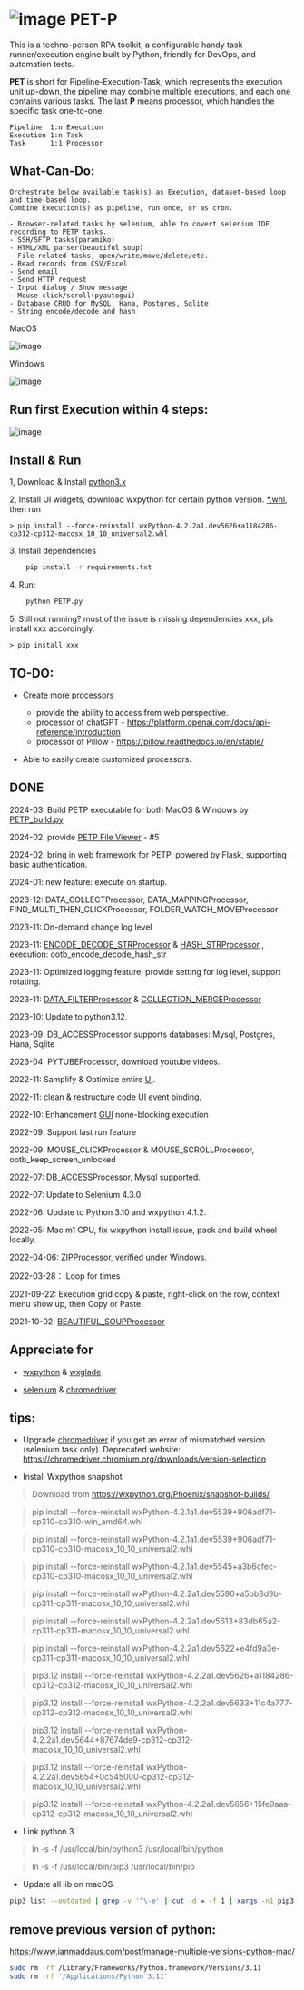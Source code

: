 # ![image](./image/petp_small.png) PET-P

This is a techno-person RPA toolkit, a configurable handy task runner/execution engine built by Python, friendly for
DevOps, and automation tests.

**PET** is short for Pipeline-Execution-Task, which represents the execution unit up-down, the pipeline may combine
multiple
executions,
and each one contains various tasks. The last **P** means processor, which handles the specific task one-to-one.

    Pipeline  1:n Execution
    Execution 1:n Task
    Task      1:1 Processor

## What-Can-Do:

    Orchestrate below available task(s) as Execution, dataset-based loop and time-based loop. 
    Combine Execution(s) as pipeline, run once, or as cron.

    - Browser-related tasks by selenium, able to covert selenium IDE recording to PETP tasks.
    - SSH/SFTP tasks(paramiko)
    - HTML/XML parser(beautiful soup)
    - File-related tasks, open/write/move/delete/etc.
    - Read records from CSV/Excel
    - Send email
    - Send HTTP request
    - Input dialog / Show message
    - Mouse click/scroll(pyautogui)
    - Database CRUD for MySQL, Hana, Postgres, Sqlite
    - String encode/decode and hash

MacOS

![image](https://raw.githubusercontent.com/lorisunjunbin/petp/master/image/PETP_overview.png)

Windows

![image](https://raw.githubusercontent.com/lorisunjunbin/petp/master/image/PETP_overview_windows.png)

## Run first Execution within 4 steps:

![image](https://raw.githubusercontent.com/lorisunjunbin/petp/master/image/user_manual.png)

## Install & Run

1, Download & Install [python3.x](https://www.python.org/downloads/)

2, Install UI widgets, download wxpython for certain python
version. [*.whl](https://wxpython.org/Phoenix/snapshot-builds/), then run

    > pip install --force-reinstall wxPython-4.2.2a1.dev5626+a1184286-cp312-cp312-macosx_10_10_universal2.whl

3, Install dependencies

```bash
    pip install -r requirements.txt
```

4, Run:

```bash
    python PETP.py
```

5, Still not running? most of the issue is missing dependencies xxx, pls install xxx accordingly.

    > pip install xxx

## TO-DO:

- Create more [processors](./core/processors)
    - provide the ability to access from web perspective.
    - processor of chatGPT - https://platform.openai.com/docs/api-reference/introduction
    - processor of Pillow - https://pillow.readthedocs.io/en/stable/

- Able to easily create customized processors.

## DONE

2024-03: Build PETP executable for both MacOS & Windows by [PETP_build.py](./PETP_build.py) 

2024-02: provide [PETP File Viewer](./webapp/README.md) - #5

2024-02: bring in web framework for PETP, powered by Flask, supporting basic authentication.

2024-01: new feature: execute on startup.

2023-12: DATA_COLLECTProcessor, DATA_MAPPINGProcessor, FIND_MULTI_THEN_CLICKProcessor, FOLDER_WATCH_MOVEProcessor

2023-11: On-demand change log level

2023-11: [ENCODE_DECODE_STRProcessor](./core/processors/ENCODE_DECODE_STRProcessor.py) & [HASH_STRProcessor](./core/processors/HASH_STRProcessor.py)  ,
execution: ootb_encode_decode_hash_str

2023-11: Optimized logging feature, provide setting for log level, support rotating.

2023-11: [DATA_FILTERProcessor](./core/processors/DATA_FILTERProcessor.py) & [COLLECTION_MERGEProcessor](./core/processors/COLLECTION_MERGEProcessor.py)

2023-10: Update to python3.12.

2023-09: DB_ACCESSProcessor supports databases: Mysql, Postgres, Hana, Sqlite

2023-04: PYTUBEProcessor, download youtube videos.

2022-11: Samplify & Optimize entire [UI](./mvp/view).

2022-11: clean & restructure code UI event binding.

2022-10: Enhancement [GUI](./mvp) none-blocking execution

2022-09: Support last run feature

2022-09: MOUSE_CLICKProcessor & MOUSE_SCROLLProcessor, ootb_keep_screen_unlocked

2022-07: DB_ACCESSProcessor, Mysql supported.

2022-07: Update to Selenium 4.3.0

2022-06: Update to Python 3.10 and wxpython 4.1.2.

2022-05: Mac m1 CPU, fix wxpython install issue, pack and build wheel locally.

2022-04-06: ZIPProcessor, verified under Windows.

2022-03-28： Loop for times

2021-09-22: Execution grid copy & paste, right-click on the row, context menu show up, then Copy or Paste

2021-10-02: [BEAUTIFUL_SOUPProcessor](./core/processors/BEAUTIFUL_SOUPProcessor.py)

## Appreciate for

- [wxpython](https://www.wxpython.org/) & [wxglade](https://wxglade.sourceforge.net/)

- [selenium](https://selenium-python.readthedocs.io/) & [chromedriver](https://chromedriver.chromium.org/downloads)

## tips:

- Upgrade [chromedriver](https://googlechromelabs.github.io/chrome-for-testing/) if you get an error of mismatched
  version (selenium task
  only). Deprecated website: https://chromedriver.chromium.org/downloads/version-selection

- Install Wxpython snapshot

> Download from https://wxpython.org/Phoenix/snapshot-builds/

> pip install --force-reinstall wxPython-4.2.1a1.dev5539+906adf71-cp310-cp310-win_amd64.whl

> pip install --force-reinstall wxPython-4.2.1a1.dev5539+906adf71-cp310-cp310-macosx_10_10_universal2.whl

> pip install --force-reinstall wxPython-4.2.1a1.dev5545+a3b6cfec-cp310-cp310-macosx_10_10_universal2.whl

> pip install --force-reinstall wxPython-4.2.2a1.dev5590+a5bb3d9b-cp311-cp311-macosx_10_10_universal2.whl

> pip install --force-reinstall wxPython-4.2.2a1.dev5613+83db65a2-cp311-cp311-macosx_10_10_universal2.whl

> pip install --force-reinstall wxPython-4.2.2a1.dev5622+e4fd9a3e-cp311-cp311-macosx_10_10_universal2.whl

> pip3.12 install --force-reinstall wxPython-4.2.2a1.dev5626+a1184286-cp312-cp312-macosx_10_10_universal2.whl

> pip3.12 install --force-reinstall wxPython-4.2.2a1.dev5633+11c4a777-cp312-cp312-macosx_10_10_universal2.whl

> pip3.12 install --force-reinstall wxPython-4.2.2a1.dev5644+87674de9-cp312-cp312-macosx_10_10_universal2.whl

> pip3.12 install --force-reinstall wxPython-4.2.2a1.dev5654+0c545000-cp312-cp312-macosx_10_10_universal2.whl

> pip3.12 install --force-reinstall wxPython-4.2.2a1.dev5656+15fe9aaa-cp312-cp312-macosx_10_10_universal2.whl

- Link python 3

> ln -s -f /usr/local/bin/python3 /usr/local/bin/python

> ln -s -f /usr/local/bin/pip3 /usr/local/bin/pip

- Update all lib on macOS

``` bash 
pip3 list --outdated | grep -v '^\-e' | cut -d = -f 1 | xargs -n1 pip3 install -U
```  

## remove previous version of python:

https://www.ianmaddaus.com/post/manage-multiple-versions-python-mac/

``` bash
sudo rm -rf /Library/Frameworks/Python.framework/Versions/3.11
sudo rm -rf '/Applications/Python 3.11'
```
